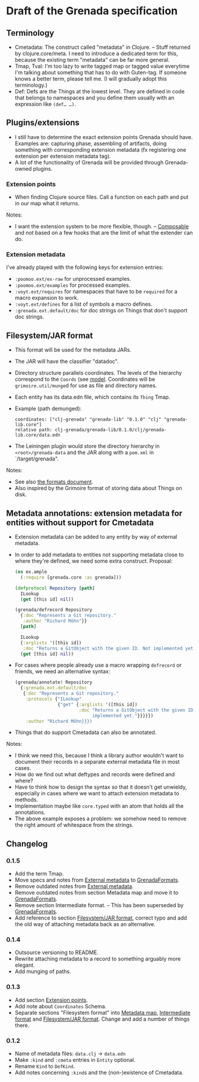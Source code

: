 # Draft of the Grenada specification

## Terminology

 - Cmetadata: The construct called "metadata" in Clojure. – Stuff returned by
   clojure.core/meta. I need to introduce a dedicated term for this, because
   the existing term "metadata" can be far more general.
 - Tmap, Tval: I'm too lazy to write tagged map or tagged value everytime I'm
   talking about something that has to do with Guten-tag. If someone knows a
   better term, please tell me. (I will gradually adopt this terminology.)
 - Def: Defs are the Things at the lowest level. They are defined in code that
   belongs to namespaces and you define them usually with an expression like
   `(def… …)`.

## Plugins/extensions

 - I still have to determine the exact extension points Grenada should have.
   Examples are: capturing phase, assembling of artifacts, doing something with
   corresponding extension metadata (fx registering one extension per extension
   metadata tag).
 - A lot of the functionality of Grenada will be provided through Grenada-owned
   plugins.

### Extension points

 - When finding Clojure source files. Call a function on each path and put in
   our map what it returns.

Notes:

 - I want the extension system to be more flexible, though. –
   [Composable](http://nealford.com/memeagora/2013/01/22/why_everyone_eventually_hates_maven.html)
   and not based on a few hooks that are the limit of what the extender can do.

### Extension metadata

I've already played with the following keys for extension entries:

 - `:poomoo.ext/ex-raw` for unprocessed examples.
 - `:poomoo.ext/examples` for processed examples.
 - `:voyt.ext/requires` for namespaces that have to be `required` for a macro
   expansion to work.
 - `:voyt.ext/defines` for a list of symbols a macro defines.
 - `:grenada.ext.default/doc` for doc strings on Things that don't support doc
   strings.

## Filesystem/JAR format

 - This format will be used for the metadata JARs.
 - The JAR will have the classifier "datadoc".
 - Directory structure parallels coordinates. The levels of the hierarchy
   correspond to the `Coords` (see [model](model-diagram.pdf). Coordinates will
   be `grimoire.util/munge`d for use as file and directory names.
 - Each entity has its data.edn file, which contains its `Thing` Tmap.
 - Example (path demunged):

    ```
    coordinates: ["clj-grenada" "grenada-lib" "0.1.0" "clj" "grenada-lib.core"]
    relative path: clj-grenada/grenada-lib/0.1.0/clj/grenada-lib.core/data.edn
    ```

 - The Leiningen plugin would store the directory hierarchy in
   `<root>/grenada-data` and the JAR along with a `pom.xml` in
   `<root>/target/grenada".

Notes:

 - See also [the formats document](GrenadaFormats.md#filesystem-hierarchical).
 - Also inspired by the Grimoire format of storing data about Things on disk.

## Metadata annotations: extension metadata for entities without support for Cmetadata

 - Extension metadata can be added to any entity by way of external metadata.
 - In order to add metadata to entities not supporting metadata close to where
   they're defined, we need some extra construct. Proposal:

   ```clojure
   (ns ex.ample
     (:require [grenada.core :as grenada]))

   (defprotocol Repository [path]
     ILookup
     (get [this id] nil))

   (grenada/defrecord Repository
     {:doc "Represents a Git repository."
      :author "Richard Möhn"}}
     [path]

     ILookup
     {:arglists '([this id])
      :doc "Returns a GitObject with the given ID. Not implemented yet."}
     (get [this id] nil))
   ```

 - For cases where people already use a macro wrapping `defrecord` or friends,
   we need an alternative syntax:

   ```clojure
   (grenada/annotate! Repository
     {:grenada.ext.default/doc
      {:doc "Represents a Git repository."
       :protocols {"ILookup"
                   {"get" {:arglists '([this id])
                           :doc "Returns a GitObject with the given ID. Not
                                implemented yet."}}}}})
       :author "Richard Möhn}}})
    ```
 - Things that do support Cmetadata can also be annotated.

Notes:

 - I think we need this, because I think a library author wouldn't want to
   document their records in a separate external metadata file in most cases.
 - How do we find out what deftypes and records were defined and where?
 - Have to think how to design the syntax so that it doesn't get unwieldy,
   especially in cases where we want to attach extension metadata to methods.
 - Implementation maybe like `core.typed` with an atom that holds all the
   annotations.
 - The above example exposes a problem: we somehow need to remove the right
   amount of whitespace from the strings.


## Changelog

### 0.1.5

 - Add the term Tmap.
 - Move specs and notes from [External metadata](#external-metadata) to
   [GrenadaFormats](GrenadaFormats.md).
 - Remove outdated notes from [External metadata](#external-metadata).
 - Remove outdated notes from section Metadata map and move it to
   [GrenadaFormats](GrenadaFormats.md#metadata-for-one-thing-tagged-metadata-map).
 - Remove section Intermediate format. – This has been superseded by
   [GrenadaFormats](GrenadaFormats.md).
 - Add reference to section [Filesystem/JAR format](#filesystem-jar-format),
   correct typo and add the old way of attaching metadata back as an
   alternative.

### 0.1.4

 - Outsource versioning to README.
 - Rewrite attaching metadata to a record to something arguably more elegant.
 - Add munging of paths.

### 0.1.3

 - Add section [Extension points](#extension-points).
 - Add note about `Coordinates` Schema.
 - Separate sections "Filesystem format" into [Metadata map](#metadata-map),
   [Intermediate format](#intermediate-format) and [Filesystem/JAR
   format](#filesystem%2Fjar-format). Change and add a number of things there.

### 0.1.2

 - Name of metadata files: `data.clj` → `data.edn`
 - Make `:kind` and `:cmeta` entries in `Entity` optional.
 - Rename `Kind` to `DefKind`.
 - Add notes concerning `:kind`s and the (non-)existence of Cmetadata.
